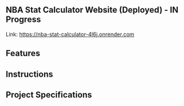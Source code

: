 ## NBA Stat Calculator Website (Deployed) - IN Progress

Link: https://nba-stat-calculator-4l6j.onrender.com

## Features

## Instructions

## Project Specifications





